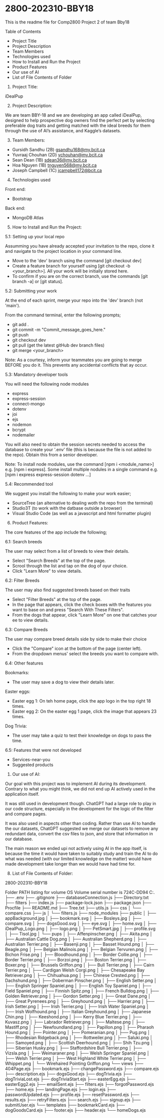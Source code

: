 # 2800-202310-BBY18
This is the readme file for Comp2800 Project 2 of team Bby18

Table of Contents
- Project Title
- Project Description
- Team Members
- Technologies used
- How to Install and Run the Project
- Product Features
- Our use of AI
- List of File Contents of Folder



1. Project Title:

iDealPup



2. Project Description:

We are team BBY-18 and we are developing an app called iDealPup, designed to help prospective dog owners find the perfect pet by selecting preferable dog traits and getting matched with the ideal breeds for them through the use of AI’s assistance, and Kaggle’s datasets.



3. Team Members:
- Gursidh Sandhu (2B)           gsandhu168@my.bcit.ca
- Yuvraaj Chouhan (2D)          ychouhan@my.bcit.ca
- Sean Dean (1B)                sdean36@my.bcit.ca
- Hoa Nguyen (1B)               tnguyen568@my.bcit.ca
- Joseph Campbell (1C)          jcampbell172@bcit.ca



4. Technologies used

Front end:                            
- Bootstrap

Back end:                           
- MongoDB Atlas



5. How to Install and Run the Project:

5.1: Setting up your local repo

Assumming you have already accepted your invitation to the repo, clone it and navigate to the project location in your command line.
- Move to the 'dev' branch using the command [git checkout dev]
- Create a feature branch for yourself using [git checkout -b <your_branch>]. All your work will be initially stored here.
- To confirm if you are on the correct branch, use the commands [git branch -a] or [git status].

5.2: Submitting your work

At the end of each sprint, merge your repo into the 'dev' branch (not 'main').

From the command terminal, enter the following prompts;
- git add .
- git commit -m "Commit_message_goes_here."
- git push
- git checkout dev
- git pull                    (get the latest gitHub dev branch files)
- git merge <your_branch>

Note: As a courtesy, inform your teammates you are going to merge BEFORE you do it. This prevents any accidental conflicts that ay occur.

5.3: Mandatory developer tools

You will need the following node modules
- express
- express-session
- connect-mongo
- dotenv
- joi
- ejs
- nodemon
- bcrypt
- nodemailer

You will also need to obtain the session secrets needed to access the database to create your '.env' file (this is because the file is not added to the repo). Obtain this from a senior developer.
  
Note: To install node modules, use the command [npm i <module_name>] e.g. [npm i express]. Some install multiple nodules in a single command e.g. [npm i express express-session dotenv ...]

5.4: Recommended tool

We suggest you install the following to make your work easier;
- SourceTree (an alternative to dealing woth the repo from the terminal)
- Studio3T (to work with the datbase outside a browser)
- Visual Studio Code (as well as a javascript and html formatter plugin)



6. Product Features:

The core features of the app include the following;

6.1: Search breeds

The user may select from a list of breeds to view their details.
- Select "Search Breeds" at the top of the page.
- Scrool through the list and tap on the dog of oyur choice.
- Click "Learn More" to view details.

6.2: Filter Breeds

The user may also find suggested breeds based on their traits
- Select "Filter Breeds" at the top of the page.
- In the page that appears, click the check boxes with the features you want to base on and press "Search With These Filters".
- From the dogs that appear, click "Learn More" on one that catches your ee to view details.

6.3: Compare Breeds

The user may compare breed details side by side to make their choice
- Click the "Compare" icon at the bottom of the page (center left).
- From the dropdown menus' select the breeds you want to compare with.

6.4: Other features

Bookmarks:
- The user may save a dog to view their details later.

Easter eggs:
- Easter egg 1: On teh home page, click the app logo in the top right 18 times.
- Easter egg 2: On the easter egg 1 page, click the image that appears 23 times.

Dog Trivia:
- The user may take a quiz to test their knowledge on dogs to pass the time.

6.5: Features that were not developed
- Services-near-you
- Suggested products



1. Our use of AI:

Our goal with this project was to implement AI during its development. Contrary to what you might think, we did not end up AI actively used in the application itself.

It was still used in development though. ChatGPT had a large role to play in our code structure, especially in the development for the logic of the filter and compare pages.

It was also used in aspects other than coding. Rather than use AI to handle the our datasets, ChatGPT suggested we merge our datasets to remove any redundant data, convert the csv files to json, and store that information in our database.

The main reason we ended upi not actively using AI in the app itself, is because the time it would have taken to suitably study and train the AI to do what was needed (with our limited knowledge on the matter) would have made development take longer than we would have had time for.



8. List of File Contents of Folder:

2800-202310-BBY18

Folder PATH listing for volume OS
Volume serial number is 724C-DD94
C:.
├── .env
├── .gitignore
├── databaseConnection.js
├── Directory.txt
├── filters
├── index.js
├── package-lock.json
├── package.json
├── Procfile
├── README.md
├── Tree.txt
├── utils.js
├── css
│   └── compare.css
├── js
│   └── filters.js
├── node_modules
├── public
│   ├── appBackground.jpg
│   ├── bookmark.svg
│   ├── Bosleys.jpg
│   ├── compare.svg
│   ├── dogsGood.svg
│   ├── eye.svg
│   ├── home.svg
│   ├── iDealPup_Logo.png
│   ├── logo.png
│   ├── PetSmart.jpg
│   ├── profile.svg
│   ├── Tisol.jpg
│   └── pups
│       ├── Affenpinscher.png
│       ├── Akita.png
│       ├── Australian Cattle Dog.png
│       ├── Australian Shepherd.png
│       ├── Australian Terrier.png
│       ├── Basenji.png
│       ├── Basset Hound.png
│       ├── Beagle.png
│       ├── Belgian Malinois.png
│       ├── Belgian Tervuren.png
│       ├── Bichon Frise.png
│       ├── Bloodhound.png
│       ├── Border Collie.png
│       ├── Border Terrier.png
│       ├── Borzoi.png
│       ├── Boston Terrier.png
│       ├── Boxer.png
│       ├── Brussels Griffon.png
│       ├── Bull Terrier.png
│       ├── Cairn Terrier.png
│       ├── Cardigan Welsh Corgi.png
│       ├── Chesapeake Bay Retriever.png
│       ├── Chihuahua.png
│       ├── Chinese Crested.png
│       ├── Dachshund.png
│       ├── Doberman Pinscher.png
│       ├── English Setter.png
│       ├── English Springer Spaniel.png
│       ├── English Toy Spaniel.png
│       ├── Field Spaniel.png
│       ├── Finnish Spitz.png
│       ├── French Bulldog.png
│       ├── Golden Retriever.png
│       ├── Gordon Setter.png
│       ├── Great Dane.png
│       ├── Great Pyrenees.png
│       ├── Greyhound.png
│       ├── Harrier.png
│       ├── Irish Setter.png
│       ├── Irish Terrier.png
│       ├── Irish Water Spaniel.png
│       ├── Irish Wolfhound.png
│       ├── Italian Greyhound.png
│       ├── Japanese Chin.png
│       ├── Keeshond.png
│       ├── Kerry Blue Terrier.png
│       ├── Kuvasz.png
│       ├── Labrador Retriever.png
│       ├── Maltese.png
│       ├── Mastiff.png
│       ├── Newfoundland.png
│       ├── Papillon.png
│       ├── Pharaoh Hound.png
│       ├── Pointer.png
│       ├── Pomeranian.png
│       ├── Pug.png
│       ├── Rhodesian Ridgeback.png
│       ├── Rottweiler.png
│       ├── Saluki.png
│       ├── Samoyed.png
│       ├── Scottish Deerhound.png
│       ├── Shih Tzu.png
│       ├── Siberian Husky.png
│       ├── Staffordshire Bull Terrier.png
│       ├── Vizsla.png
│       ├── Weimaraner.png
│       ├── Welsh Springer Spaniel.png
│       ├── Welsh Terrier.png
│       ├── West Highland White Terrier.png
│       ├── Whippet.png
│       └── Wirehaired Pointing Griffon.png
└── views
    ├── 404Page.ejs
    ├── bookmark.ejs
    ├── changePassword.ejs
    ├── compare.ejs
    ├── description.ejs
    ├── dogsGood.ejs
    ├── dogTrivia.ejs
    ├── dogTriviaLost.ejs
    ├── dogTriviaStart.ejs
    ├── easterEgg.ejs
    ├── easterEgg2.ejs
    ├── emailSent.ejs
    ├── filters.ejs
    ├── forgotPassword.ejs
    ├── home.ejs
    ├── landingPage.ejs
    ├── login.ejs
    ├── passwordUpdated.ejs
    ├── profile.ejs
    ├── resetPassword.ejs
    ├── results.ejs
    ├── retryFilters.ejs
    ├── search.ejs
    ├── signup.ejs
    ├── submitUser.ejs
    └── templates
        ├── bookmarkCard.ejs
        ├── dogGoodsCard.ejs
        ├── footer.ejs
        ├── header.ejs
        └── homeDogs.ejs
